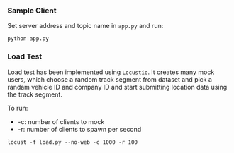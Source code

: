 ### Sample Client

Set server address and topic name in `app.py` and run:

```
python app.py
```

### Load Test

Load test has been implemented using `Locustio`. It creates many mock users,
which choose a random track segment from dataset and pick a randam vehicle ID and
company ID and start submitting location data using the track segment.

To run:
- -c: number of clients to mock
- -r: number of clients to spawn per second

```
locust -f load.py --no-web -c 1000 -r 100
```